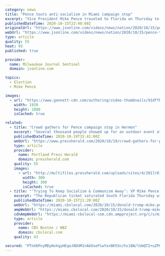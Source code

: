 ```yaml
---
category: news
title: "Pence touts anti-socialism in Miami campaign stop"
excerpt: "Vice President Mike Pence traveled to Florida on Thursday to rally Hispanic voters by highlighting President Donald Trump's record opposing socialist leaders across Latin America. (Oct. 15)"
publishedDateTime: 2020-10-15T23:40:00Z
originalUrl: "https://www.jsonline.com/videos/news/nation/2020/10/15/pence-touts-anti-socialism-miami-campaign-stop/3671610001/"
webUrl: "https://www.jsonline.com/videos/news/nation/2020/10/15/pence-touts-anti-socialism-miami-campaign-stop/3671610001/"
type: article
quality: 55
heat: 95
published: true

provider:
  name: Milwaukee Journal Sentinel
  domain: jsonline.com

topics:
  - Election
  - Mike Pence

images:
  - url: "https://www.gannett-cdn.com/authoring/video-thumbnails/91dffbe1-e4dc-4656-8571-0b21820a99e0_poster.jpg?quality=10"
    width: 1920
    height: 1080
    isCached: true

related:
  - title: "Crowd gathers for Pence campaign stop in Hermon"
    excerpt: "Several thousand people showed up for an outdoor event at Dysart's Restaurant and Truck Stop to support the Trump/Pence ticket."
    publishedDateTime: 2020-10-19T15:41:00Z
    webUrl: "https://www.pressherald.com/2020/10/19/crowd-gathers-for-pence-campaign-stop-in-hermon/"
    type: article
    provider:
      name: Portland Press Herald
      domain: pressherald.com
    quality: 55
    images:
      - url: "http://multifiles.pressherald.com/uploads/sites/4/2017/01/pph-icon-red-linkforFB.png"
        width: 300
        height: 300
        isCached: true
  - title: "‘Trying To Keep Socialism & Communism Away’: VP Mike Pence Stumps For President At Miami Rally"
    excerpt: "The Republican ticket saturated South Florida Thursday with visits by Trump, Vice Mike Pence and the president’s son Eric Trump."
    publishedDateTime: 2020-10-15T21:20:00Z
    webUrl: "https://miami.cbslocal.com/2020/10/15/donald-trump-mike-pence-south-florida-campaign-events/"
    ampWebUrl: "https://miami.cbslocal.com/2020/10/15/donald-trump-mike-pence-south-florida-campaign-events/amp/"
    cdnAmpWebUrl: "https://miami-cbslocal-com.cdn.ampproject.org/c/s/miami.cbslocal.com/2020/10/15/donald-trump-mike-pence-south-florida-campaign-events/amp/"
    type: article
    provider:
      name: CBS Boston / WBZ
      domain: cbslocal.com
    quality: 43

secured: "PTnX6PnyMDyHxhqyHEqeJ8DUM1nAbOsePiwYxn8K55n/hs18W/lUmQT2+uZPQdoNpp6pLCDDzEpJUdwM1TTGUG1tSUk7AqECOV1ztNtuRC1ksU+VqpzDz9fDvfgA+KCLNgDJ/5YYXNCPtN4yoMTwk/cmWE5ruSxiGjzd4rdI+8xVaiBhmM7X+1/YfZTQnGi725eeKLEcWxZXGBndfHAHEwt3ULaCDbUPQrk8HgbjOoSkiOOnPbLsxzKsCz0U81oNDMdresu5l9GeZ1vyaWGb83BLT55f5YDzFtO4kPjlRoJSbe2gAKiM1b0MkkrHsjJbKxlrNaM2NLDnNGiUxpJjV/dY6mfafQd+AKOdoxXGn/g=;MmEwshhzoALyPxIzDDb0Pw=="
---
```


